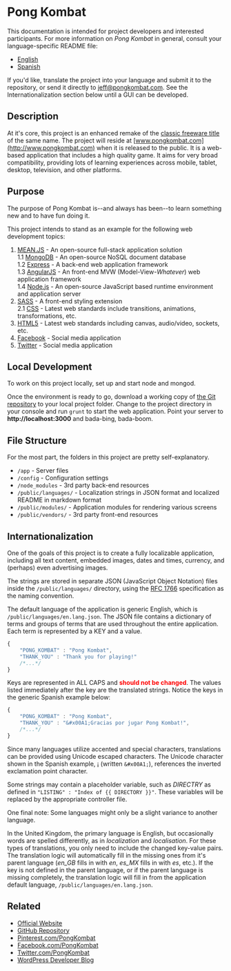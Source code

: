 Pong Kombat
===========

This documentation is intended for project developers and interested participants.
For more information on *Pong Kombat* in general, consult your language-specific README file:

- [English](/public/languages/README.en.md)
- [Spanish](/public/languages/README.es.md)

If you'd like, translate the project into your language and submit it to the repository, or send it directly to [jeff@pongkombat.com](mailto:jeff@pongkombat.com?subject=Internationalization).
See the Internationalization section below until a GUI can be developed.

Description
-----------

At it's core, this project is an enhanced remake of the [classic freeware title](http://stefangagne.com/twoflower/pongkombat/) of the same name.
The project will reside at [www.pongkombat.com](http://www.pongkombat.com) when it is released to the public.
It is a web-based application that includes a high quality game.
It aims for very broad compatibility, providing lots of learning experiences across mobile, tablet, desktop, television, and other platforms.

Purpose
-------

The purpose of Pong Kombat is--and always has been--to learn something new and to have fun doing it.

This project intends to stand as an example for the following web development topics:

1. [MEAN.JS](http://meanjs.org) - An open-source full-stack application solution  
  1.1 [MongoDB](http://mongodb.org) - An open-source NoSQL document database  
  1.2 [Express](http://expressjs.org) - A back-end web application framework  
  1.3 [AngularJS](http://angularjs.org) - An front-end MVW (Model-View-*Whatever*) web application framework  
  1.4 [Node.js](http://nodejs.org) - An open-source JavaScript based runtime environment and application server
2. [SASS](http://sass-lang.com) - A front-end styling extension  
  2.1 [CSS](http://www.w3.org/Style/CSS/Overview.en.html) - Latest web standards include transitions, animations, transformations, etc.
3. [HTML5](http://www.w3.org/TR/html5/) - Latest web standards including canvas, audio/video, sockets, etc.
4. [Facebook](http://developers.facebook.com) - Social media application
5. [Twitter](https://dev.twitter.com) - Social media application

Local Development
-----------------

To work on this project locally, set up and start node and mongod.

Once the environment is ready to go, download a working copy of [the Git repository](https://github.com/Quantastical/pong-kombat) to your local project folder.
Change to the project directory in your console and run `grunt` to start the web application.
Point your server to **http://localhost:3000** and bada-bing, bada-boom.

File Structure
--------------

For the most part, the folders in this project are pretty self-explanatory.

- `/app` - Server files
- `/config` - Configuration settings
- `/node_modules` - 3rd party back-end resources
- `/public/languages/` - Localization strings in JSON format and localized README in markdown format
- `/public/modules/` - Application modules for rendering various screens
- `/public/vendors/` - 3rd party front-end resources

Internationalization
--------------------

One of the goals of this project is to create a fully localizable application, including all text content, embedded images, dates and times, currency, and (perhaps) even advertising images.

The strings are stored in separate JSON (JavaScript Object Notation) files inside the `/public/languages/` directory, using the [RFC 1766](http://www.faqs.org/rfcs/rfc1766.html) specification as the naming convention.

The default language of the application is generic English, which is `/public/languages/en.lang.json`.
The JSON file contains a dictionary of terms and groups of terms that are used throughout the entire application.
Each term is represented by a KEY and a value.

```js
{
	"PONG_KOMBAT" : "Pong Kombat",
	"THANK_YOU" : "Thank you for playing!"
	/*...*/
}
```

Keys are represented in ALL CAPS and <span style="color:red">**should not be changed**</span>.
The values listed immediately after the key are the translated strings.
Notice the keys in the generic Spanish example below:

```js
{
	"PONG_KOMBAT" : "Pong Kombat",
	"THANK_YOU" : "&#x00A1;Gracias por jugar Pong Kombat!",
	/*...*/
}
```

Since many languages utilize accented and special characters, translations can be provided using Unicode escaped characters.
The Unicode character shown in the Spanish example, &#x00A1; (written `&#x00A1;`), references the inverted exclamation point character.

Some strings may contain a placeholder variable, such as *DIRECTRY* as defined in `"LISTING" : "Index of {{ DIRECTORY }}"`.
These variables will be replaced by the appropriate controller file.

One final note: Some languages might only be a slight variance to another language.

In the United Kingdom, the primary language is English, but occasionally words are spelled differently, as in *localization* and *localisation*.
For these types of translations, you only need to include the changed key-value pairs.
The translation logic will automatically fill in the missing ones from it's parent language (*en_GB* fills in with *en*, *es_MX* fills in with *es*, etc.).
If the key is not defined in the parent language, or if the parent language is missing completely, the translation logic will fill in from the application default language, `/public/languages/en.lang.json`.

Related
-------

- [Official Website](http://www.pongkombat.com)
- [GitHub Repository](http://github.com/Quantastical/pong-kombat)
- [Pinterest.com/PongKombat](http://pinterest.com/PongKombat)
- [Facebook.com/PongKombat](http://www.facebook.com/pongkombat)
- [Twitter.com/PongKombat](http://www.twitter.com/pongkombat)
- [WordPress Developer Blog](http://wordpress.quantastical.com/category/projects/pong-kombat/)